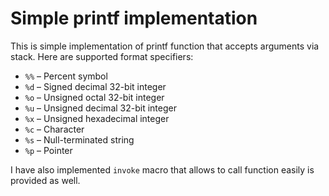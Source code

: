 # Simple printf implementation
This is simple implementation of printf function that accepts arguments via stack. Here are supported format specifiers:
+ `%%` &ndash; Percent symbol
+ `%d` &ndash; Signed decimal 32-bit integer
+ `%o` &ndash; Unsigned octal 32-bit integer
+ `%u` &ndash; Unsigned decimal 32-bit integer
+ `%x` &ndash; Unsigned hexadecimal integer
+ `%c` &ndash; Character
+ `%s` &ndash; Null-terminated string 
+ `%p` &ndash; Pointer

I have also implemented `invoke` macro that allows to call function easily is provided as well.
